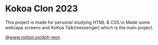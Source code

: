 # Kokoa Clon 2023

This project is made for personal studying HTML & CSS.\n
Made some web/app screens and KoKoa Talk(messenger) which is the main project.

@www.notion.so/doh-won
